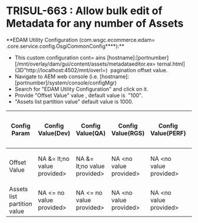 # TRISUL-663 : Allow bulk edit of Metadata for any number of Assets&#13;&#10;
<div class="3D&quot;Section1&quot;">
   &#13;&#10;        
   <p>**EDAM Utility Configuration&nbsp;(com.wsgc.ecommerce.edam=&#13;&#10;.core.service.config.OsgiCommonConfig****):**</p>
   &#13;&#10;
   <ul>
      &#13;&#10;
      <li><span style="">This custom configuration cont=&#13;&#10;ains&nbsp;[hostname]:[portnumber][/mnt/overlay/dam/gui/content/assets/metadataeditor.ex=&#13;&#10;ternal.html](3D"http://localhost:4502/mnt/overl=)&nbsp; pagination offset value.</span></li>
      &#13;&#10;
      <li>Navigate to AEM web console (i.e. [hostname]:[portnumber]/system/console/configMgr)</li>
      &#13;&#10;
      <li>Search for "EDAM Utility Configuration" and click on it.</li>
      &#13;&#10;
      <li>Provide "Offset Value" value , default value is&nbsp; "100".</li>
      &#13;&#10;
      <li>"Assets list partition value" default value is 1000.</li>
      &#13;&#10;
   </ul>
   &#13;&#10;
   <div class="3D&quot;table-wrap&quot;">
      &#13;&#10;
      <table class="3D&quot;relative-table"  style="">
         &#13;&#10;
         <colgroup>
            &#13;&#10;
            <col style="">
            &#13;&#10;
            <col style="">
            &#13;&#10;
            <col style="">
            &#13;&#10;
            <col style="">
            &#13;&#10;
            <col style="">
            &#13;&#10;
            <col style="">
            &#13;&#10;
            <col style="">
            &#13;&#10;
         </colgroup>
         &#13;&#10;
         <thead>
            &#13;&#10;
            <tr>
               &#13;&#10;
               <th class="3D&quot;confluenceTh&quot;">
                  <p><span style="">Config Param</span></p>
               </th>
               &#13;&#10;
               <th class="3D&quot;confluenceTh&quot;">
                  <p><span style="">Config Value(Dev)</span></p>
               </th>
               &#13;&#10;
               <th class="3D&quot;confluenceTh&quot;">
                  <p><span style="">Config Value(QA)</span></p>
               </th>
               &#13;&#10;
               <th colspan="3D&quot;1&quot;" class="3D&quot;confluenceTh&quot;">
                  <p><span style="">Config Value(RGS)</span></p>
               </th>
               &#13;&#10;
               <th colspan="3D&quot;1&quot;" class="3D&quot;confluenceTh&quot;">
                  <p><span style="">Config Value(PERF)</span></p>
               </th>
               &#13;&#10;
               <th class="3D&quot;confluenceTh&quot;">
                  <p><span style="">Config Value(UAT)</span></p>
               </th>
               &#13;&#10;
               <th class="">``
                  <p><span style="">Config Value(PROD)</span></p>
               </th>
               &#13;&#10;
            </tr>
            &#13;&#10;
         </thead>
         &#13;&#10;
         <tbody>
            &#13;&#10;
            <tr>
               &#13;&#10;
               <td class="3D&quot;confluenceTd&quot;">Offset Value</td>
               &#13;&#10;
               <td class="3D&quot;confluenceTd&quot;">
                  <p><span style="">NA &amp;=&#13;&#10;lt;no value provided&gt;</span></p>
               </td>
               &#13;&#10;
               <td class="3D&quot;confluenceTd&quot;">
                  <p><span style="">NA &amp;=&#13;&#10;lt;no value provided&gt;</span></p>
               </td>
               &#13;&#10;
               <td colspan="3D&quot;1&quot;" class="3D&quot;confluenceTd&quot;"><span style="">NA &lt;no value provided&gt;</span></td>
               &#13;&#10;
               <td colspan="3D&quot;1&quot;" class="3D&quot;confluenceTd&quot;"><span style="">NA &lt;no value provided&gt;</span></td>
               &#13;&#10;
               <td class="3D&quot;confluenceTd&quot;">
                  <p><span style="">NA &amp;=&#13;&#10;lt;no value provided&gt;</span></p>
               </td>
               &#13;&#10;
               <td class="3D&quot;confluenceTd&quot;">
                  <p><span style="">NA &amp;=&#13;&#10;lt;no value provided&gt;</span></p>
               </td>
               &#13;&#10;
            </tr>
            &#13;&#10;
            <tr>
               &#13;&#10;
               <td class="3D&quot;confluenceTd&quot;">Assets list partition value</td>
               &#13;&#10;
               <td class="3D&quot;confluenceTd&quot;"><span style="">NA &lt;=&#13;&#10;no value provided&gt;</span></td>
               &#13;&#10;
               <td class="3D&quot;confluenceTd&quot;"><span style="">NA &lt;=&#13;&#10;no value provided&gt;</span></td>
               &#13;&#10;
               <td colspan="3D&quot;1&quot;" class="3D&quot;confluenceTd&quot;"><span style="">NA &lt;no value provided&gt;</span></td>
               &#13;&#10;
               <td colspan="3D&quot;1&quot;" class="3D&quot;confluenceTd&quot;"><span style="">NA &lt;no value provided&gt;</span></td>
               &#13;&#10;
               <td class="3D&quot;confluenceTd&quot;"><span style="">NA &lt;=&#13;&#10;no value provided&gt;</span></td>
               &#13;&#10;
               <td class="3D&quot;confluenceTd&quot;"><span style="">NA &lt;=&#13;&#10;no value provided&gt;</span></td>
               &#13;&#10;
            </tr>
            &#13;&#10;
            
          
   </div>
   &#13;&#10;    
</div>
&#13;&#10;&#13;&#10;&#13;&#10;&#13;&#10;